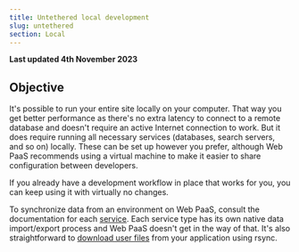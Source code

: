 ```yaml
---
title: Untethered local development
slug: untethered
section: Local
---
```


**Last updated 4th November 2023**



## Objective  

It's possible to run your entire site locally on your computer.
That way you get better performance as there's no extra latency to connect to a remote database and doesn't require an active Internet connection to work.
But it does require running all necessary services (databases, search servers, and so on) locally.
These can be set up however you prefer, although Web PaaS recommends using a virtual machine to make it easier to share configuration between developers.

If you already have a development workflow in place that works for you, you can keep using it with virtually no changes.

To synchronize data from an environment on Web PaaS, consult the documentation for each [service](../../add-services/_index.md).
Each service type has its own native data import/export process and Web PaaS doesn't get in the way of that.
It's also straightforward to [download user files](../../learn-tutorials/exporting) from your application using rsync.
